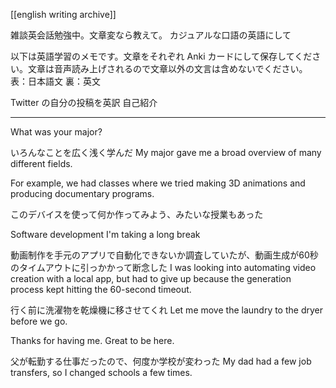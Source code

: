 [[english writing archive]]

雑談英会話勉強中。文章変なら教えて。
カジュアルな口語の英語にして


以下は英語学習のメモです。文章をそれぞれ Anki カードにして保存してください。文章は音声読み上げされるので文章以外の文言は含めないでください。
表：日本語文
裏：英文


Twitter の自分の投稿を英訳
自己紹介

---

What was your major?

いろんなことを広く浅く学んだ
My major gave me a broad overview of many different fields.

For example, we had classes where we tried making 3D animations and producing documentary programs.

このデバイスを使って何か作ってみよう、みたいな授業もあった

Software development
I'm taking a long break

動画制作を手元のアプリで自動化できないか調査していたが、動画生成が60秒のタイムアウトに引っかかって断念した
I was looking into automating video creation with a local app, but had to give up because the generation process kept hitting the 60-second timeout.

行く前に洗濯物を乾燥機に移させてくれ
Let me move the laundry to the dryer before we go.

Thanks for having me. Great to be here.


父が転勤する仕事だったので、何度か学校が変わった
My dad had a few job transfers, so I changed schools a few times.